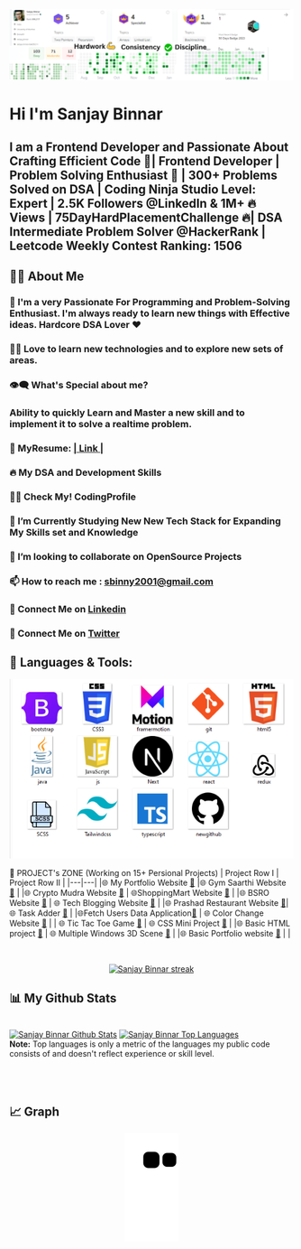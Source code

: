![Acheivements](https://github.com/Binnar81/Binnar81/blob/main/Images/Hardwork.png)

# Hi  I'm Sanjay Binnar
## I am a Frontend Developer and  Passionate About Crafting Efficient Code 🚀| Frontend Developer  | Problem Solving Enthusiast 🧠  | 300+ Problems Solved on DSA | Coding Ninja Studio Level: Expert | 2.5K Followers @LinkedIn & 1M+ 🔥 Views  | 75DayHardPlacementChallenge 🔥| DSA Intermediate Problem Solver @HackerRank | Leetcode Weekly Contest Ranking: 1506

## 🙋‍♂️ About Me

### 🥋 I'm a very Passionate For Programming and Problem-Solving Enthusiast. I'm always ready to learn new things with Effective ideas. Hardcore DSA Lover ❤
### 👨‍💻 Love to learn new technologies and to explore new sets of areas.
### 👁‍🗨 What's Special about me?
### Ability to quickly Learn and Master a new skill and to implement it to solve a realtime problem.
### 📔 MyResume: [| Link |](https://drive.google.com/file/d/1LWeNSOpk6muZH-wTZ6evVHOGfCCApos7/view)
### 🔥 My DSA and Development Skills
### 👨‍💻 Check My! CodingProfile
### 📘 I’m Currently Studying New New Tech Stack for Expanding My Skills set and Knowledge
### 👯 I’m looking to collaborate on OpenSource Projects
### 📫 How to reach me : sbinny2001@gmail.com
### 🔗 Connect Me on [Linkedin ](https://www.linkedin.com/in/sanjay-binnar/)
### 🔗 Connect Me on [Twitter](https://twitter.com/sanjay_binnar)

## 🚀 Languages & Tools: 
![skills](https://github.com/Binnar81/Binnar81/blob/2382397a2306f30f286e4c8c47b4722f871ab4cd/Images/skillsetsImage.png)




📝 PROJECT's ZONE (Working on 15+ Persional Projects)
| Project Row I | 	Project Row II |
|---|---|
|🌐 My Portfolio Website [🔗](https://github.com/Binnar81/My-Portfolio-website)	 |🌐 Gym Saarthi Website [🔗](https://github.com/Binnar81/GymSaarthi) |
|🌐 Crypto Mudra Website [🔗](https://github.com/Binnar81/CryptoMudra-Website) |	🌐ShoppingMart Website [🔗](https://github.com/Binnar81/ShoppingMart-Website) |
|🌐 BSRO Website [🔗](https://github.com/Binnar81/BSRO_Website)	| 🌐 Tech Blogging Website [🔗](https://github.com/Binnar81techbloggingwebsite) |
|🌐 Prashad Restaurant Website [🔗](https://github.com/Binnar81/Prashad_Restaurant)|🌐 Task Adder [🔗](https://github.com/Binnar81/TaskAdder) | 
|🌐Fetch Users Data Application[🔗](https://github.com/Binnar81fetchUserData-webApplication) |	🌐  Color Change Website [🔗](https://github.com/Binnar81/colorchange_website) |
| 🌐 Tic Tac Toe Game [🔗](https://github.com/Binnar81/Tic-Tac-Toe-Game) |	🌐 CSS Mini Project [🔗](https://github.com/Binnar81/CSS-Mini-Project) |
|🌐 Basic HTML project [🔗](https://github.com/Binnar81/BasicHtmlProject) |	🌐 Multiple Windows 3D Scene [🔗](https://github.com/Binnar81/multipleWindow3dScene) |
|🌐 Basic Portfolio website [🔗](https://github.com/Binnar81/My-Portfolio-)	|  |






<br>
<p align="center">
    <a href="https://https://github.com/Binnar81/github-readme-streak-stats">
        <img title="🔥 Get streak stats for your profile at git.io/streak-stats" alt="Sanjay Binnar streak" src="https://github-readme-streak-stats.herokuapp.com/?user=Binnar81&theme=black-ice&hide_border=true&stroke=0000&background=060A0CD0"/>
    </a>
</p>
 
## 📊 My Github Stats

   <br/>
<a href="https://github.com/Binnar81/github-readme-stats"><img alt="Sanjay Binnar Github Stats" src="https://github-readme-stats.vercel.app/api?username=Binnar81&show_icons=true&count_private=true&theme=react&hide_border=true&bg_color=0D1117" /></a>
  <a href="https://github.com/Binnar81/github-readme-stats"><img alt="Sanjay Binnar Top Languages" src="https://github-readme-stats.vercel.app/api/top-langs/?username=Binnar81&langs_count=8&count_private=true&layout=compact&theme=react&hide_border=true&bg_color=0D1117" /></a>
  <br/>
  <b>Note:</b> Top languages is only a metric of the languages my public code consists of and doesn't reflect experience or skill level.

<br/>
<br/>



<br/>
<br/>

## 📈 Graph
<p align="center">
   <img src="https://github.com/Binnar81/Binnar81/blob/output/github-contribution-grid-snake.svg" alt="snake">
</p>





